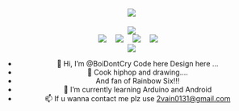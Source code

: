 <h1 align="center">
  <a href="https://blog.anheyu.com/">
    <img src="https://readme-typing-svg.herokuapp.com?color=%2336BCF7&lines=往者不可谏，来者犹可追.;console.log(%22Hello%EF%BC%8Cworld%22)">
  </a>	
</h1>
<div align="center" ><img order-radius="100px" src="https://npm.elemecdn.com/anzhiyu-assets/image/common/github-info/Knock-Code.gif"/></div>
<div align="center">
  <a href="https://thisisvain.top/"><img src="https://img.shields.io/badge/website-个人博客-blue"></a>&emsp;
  <a href="https://twitter.com/thisisvainxx"><img src="https://img.shields.io/badge/twitter-%E6%8E%A8%E7%89%B9-blue"></a>&emsp;
  <a href="https://www.youtube.com/channel/UC3UzC3K0xTl4GwXWqtSep-w"><img src="https://img.shields.io/badge/youtube-%E6%B2%B9%E7%AE%A1-c32136"></a>&emsp;
  <a href="https://space.bilibili.com/6166795"><img src="https://img.shields.io/badge/bilibili-B%E7%AB%99-ff69b4"></a>&emsp;
  
<div align="center"><img src="https://cdn.cbd.int/anzhiyu-assets@1.0.11/image/common/github-info/personal-homepage-banner.jpg" /></div>








- 👋 Hi, I’m @BoiDontCry  Code here Design here ...
- 👀 Cook hiphop and drawing....
- And fan of Rainbow Six!!!
- 🌱 I’m currently learning Arduino and Android
- 📫 If u wanna contact me plz use 2vain0131@gmail.com

<!---
BoiDontCry/BoiDontCry is a ✨ special ✨ repository because its `README.md` (this file) appears on your GitHub profile.
You can click the Preview link to take a look at your changes.
--->
